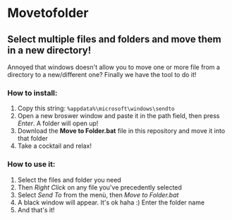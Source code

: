 # Movetofolder

## Select multiple files and folders and move them in a new directory!

Annoyed that windows doesn't allow you to move one or more file from a directory to a new/different one?
Finally we have the tool to do it!

### How to install:

1. Copy this string: `%appdata%\microsoft\windows\sendto`
2. Open a new broswer window and paste it in the path field, then press *Enter*. A folder will open up!
3. Download the **Move to Folder.bat** file in this repository and move it into that folder
4. Take a cocktail and relax!

### How to use it:

1. Select the files and folder you need
2. Then *Right Click* on any file you've precedently selected
3. Select *Send To* from the menù, then *Move to Folder.bat*
4. A black window will appear. It's ok haha :) Enter the folder name
5. And that's it!


